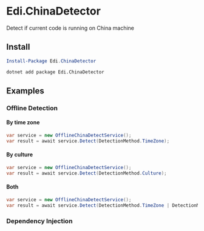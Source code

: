 # Edi.ChinaDetector

Detect if current code is running on China machine

## Install

```powershell
Install-Package Edi.ChinaDetector
```

```bash
dotnet add package Edi.ChinaDetector
```

## Examples

### Offline Detection

#### By time zone

```csharp
var service = new OfflineChinaDetectService();
var result = await service.Detect(DetectionMethod.TimeZone);
```

#### By culture

```csharp
var service = new OfflineChinaDetectService();
var result = await service.Detect(DetectionMethod.Culture);
```

#### Both

```csharp
var service = new OfflineChinaDetectService();
var result = await service.Detect(DetectionMethod.TimeZone | DetectionMethod.Culture);
```

### Dependency Injection

